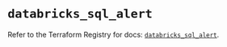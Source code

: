 # `databricks_sql_alert`

Refer to the Terraform Registry for docs: [`databricks_sql_alert`](https://registry.terraform.io/providers/databricks/databricks/1.69.0/docs/resources/sql_alert).

